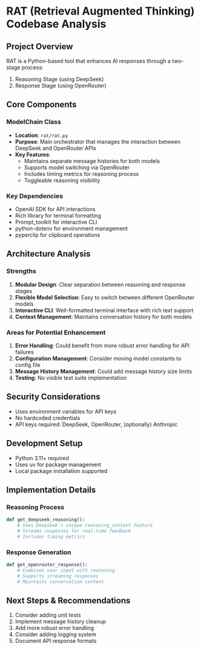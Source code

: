 # RAT (Retrieval Augmented Thinking) Codebase Analysis

## Project Overview
RAT is a Python-based tool that enhances AI responses through a two-stage process:
1. Reasoning Stage (using DeepSeek)
2. Response Stage (using OpenRouter)

## Core Components

### ModelChain Class
- **Location**: `rat/rat.py`
- **Purpose**: Main orchestrator that manages the interaction between DeepSeek and OpenRouter APIs
- **Key Features**:
  - Maintains separate message histories for both models
  - Supports model switching via OpenRouter
  - Includes timing metrics for reasoning process
  - Toggleable reasoning visibility

### Key Dependencies
- OpenAI SDK for API interactions
- Rich library for terminal formatting
- Prompt_toolkit for interactive CLI
- python-dotenv for environment management
- pyperclip for clipboard operations

## Architecture Analysis

### Strengths
1. **Modular Design**: Clear separation between reasoning and response stages
2. **Flexible Model Selection**: Easy to switch between different OpenRouter models
3. **Interactive CLI**: Well-formatted terminal interface with rich text support
4. **Context Management**: Maintains conversation history for both models

### Areas for Potential Enhancement
1. **Error Handling**: Could benefit from more robust error handling for API failures
2. **Configuration Management**: Consider moving model constants to config file
3. **Message History Management**: Could add message history size limits
4. **Testing**: No visible test suite implementation

## Security Considerations
- Uses environment variables for API keys
- No hardcoded credentials
- API keys required: DeepSeek, OpenRouter, (optionally) Anthropic

## Development Setup
- Python 3.11+ required
- Uses uv for package management
- Local package installation supported

## Implementation Details

### Reasoning Process
```python
def get_deepseek_reasoning():
    # Uses DeepSeek's unique reasoning_content feature
    # Streams responses for real-time feedback
    # Includes timing metrics
```

### Response Generation
```python
def get_openrouter_response():
    # Combines user input with reasoning
    # Supports streaming responses
    # Maintains conversation context
```

## Next Steps & Recommendations
1. Consider adding unit tests
2. Implement message history cleanup
3. Add more robust error handling
4. Consider adding logging system
5. Document API response formats